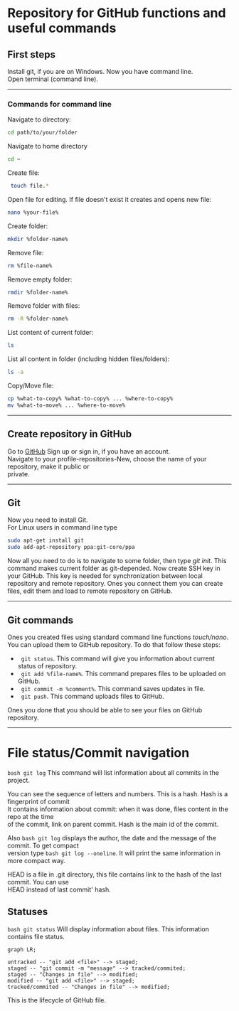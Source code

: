 # Repository for GitHub functions and useful commands

## First steps 

Install git, if you are on Windows. Now you have command line.  
Open terminal (command line).  

---

### Commands for command line

Navigate to directory:  
``` Bash
cd path/to/your/folder
```

Navigate to home directory  
```Bash
cd ~
```

Create file:  
```Bash
 touch file.*
```

Open file for editing. If file doesn't exist it creates and opens new file:  
```Bash
nano %your-file%
```

Create folder:  
```Bash
mkdir %folder-name%
```

Remove file:  
```Bash
rm %file-name%
```

Remove empty folder:  
```Bash
rmdir %folder-name% 
```

Remove folder with files:  
```Bash
rm -R %folder-name%
```

List content of current folder:  
```Bash
ls
```

List all content in folder (including hidden files/folders):  
```Bash
ls -a 
```

Copy/Move file:  
```Bash
cp %what-to-copy% %what-to-copy% ... %where-to-copy%  
mv %what-to-move% ... %where-to-move%
```
---

## Create repository in GitHub

Go to [GitHub](https://github.com "I am GitHub!") Sign up or sign in, if you have an account.  
Navigate to your profile-repositories-New, choose the name of your repository, make it public or  
private.

---

## Git 

Now you need to install Git.  
For Linux users in command line type  
```Bash
sudo apt-get install git  
sudo add-apt-repository ppa:git-core/ppa  
``` 

Now all you need to do is to navigate to some folder, then type *git init*. This command 
makes current folder as git-depended. Now create SSH key in your GitHub. This key is needed for 
synchronization between local repository and remote repository. Ones you connect them 
you can create files, edit them and load to remote repository on GitHub.

---

## Git commands 

Ones you created files using standard command line functions *touch/nano*. You can upload them to
GitHub repository. To do that follow these steps:  

* ``` git status```. This command will give you information about current status of repository.  
* ``` git add %file-name%```. This command prepares files to be uploaded on GitHub.  
* ``` git commit -m %comment%```. This command saves updates in file.  
* ``` git push```. This command uploads files to GitHub.  

Ones you done that you should be able to see your files on GitHub repository. 

---

# File status/Commit navigation

```bash git log``` This command will list information about all commits in the project.

You can see the sequence of letters and numbers. This is a hash. Hash is a fingerprint of commit  
It contains information about commit: when it was done, files content in the repo at the time  
of the commit, link on parent commit. Hash is the main id of the commit.

Also ```bash git log``` displays the author, the date and the message of the commit. To get compact  
version type ```bash git log --oneline```. It will print the same information in more compact way.  

HEAD is a file in .git directory, this file contains link to the hash of the last commit. You can use  
HEAD instead of last commit' hash. 

## Statuses

```bash git status``` Will display information about files. This information contains file status.


```mermaid
graph LR;

untracked -- "git add <file>" --> staged;
staged -- "git commit -m "message" --> tracked/commited;
staged -- "Changes in file" --> modified;
modified -- "git add <file>" --> staged;
tracked/commited -- "Changes in file" --> modified;

```

This is the lifecycle of GitHub file.








































